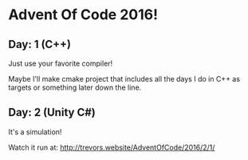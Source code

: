 # Advent Of Code 2016!
## Day: 1 (C++)
Just use your favorite compiler!

Maybe I'll make cmake project that includes all the days I do in C++ as targets or something later down the line.
## Day: 2 (Unity C#)
It's a simulation!

Watch it run at: http://trevors.website/AdventOfCode/2016/2/1/
